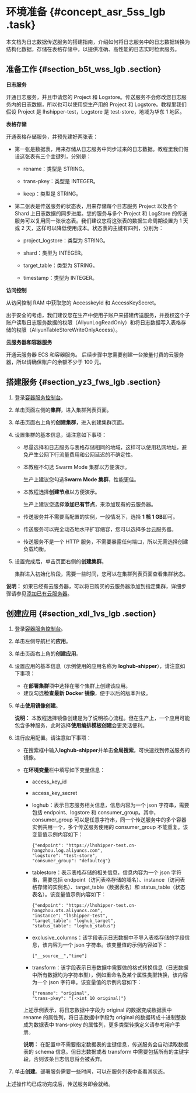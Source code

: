 # 环境准备 {#concept_asr_5ss_lgb .task}

本文档为日志数据传送服务的搭建指南，介绍如何将日志服务中的日志数据转换为结构化数据，存储在表格存储中，以提供准确、高性能的日志实时检索服务。

## 准备工作 {#section_b5t_wss_lgb .section}

 **日志服务** 

开通日志服务，并且申请您的 Project 和 Logstore。传送服务不会修改您日志服务内的日志数据，所以也可以使用您生产用的 Project 和 Logstore。教程里我们假设 Project 是 lhshipper-test，Logstore 是 test-store，地域为华东 1 地区。

 **表格存储** 

开通表格存储服务，并预先建好两张表：

-   第一张是数据表，用来存储从日志服务中同步过来的日志数据。教程里我们假设这张表有三个主键列，分别是：

    -   rename：类型是 STRING。

    -   trans-pkey：类型是 INTEGER。

    -   keep：类型是 STRING。

-   第二张表是传送服务的状态表，用来存储每个日志服务 Project 以及各个 Shard 上日志数据的同步进度。您的服务与多个 Project 和 LogStore 的传送服务可以复用同一张状态表。我们建议您将这张表的数据生命周期设置为 1 天或 2 天，这样可以降低使用成本。状态表的主键有四列，分别为：

    -   project\_logstore：类型为 STRING。

    -   shard：类型为 INTEGER。

    -   target\_table：类型为 STRING。

    -   timestamp：类型为 INTEGER。


 **访问控制** 

从访问控制 RAM 中获取您的 AccesskeyId 和 AccessKeySecret。

出于安全的考虑，我们建议您在生产中使用子账户来搭建传送服务，并授权这个子账户读取日志服务数据的权限（AliyunLogReadOnly）和将日志数据写入表格存储的权限（AliyunTableStoreWriteOnlyAccess）。

 **云服务器和容器服务** 

开通云服务器 ECS 和容器服务。 后续步骤中您需要创建一台按量付费的云服务器，所以请确保账户的余额不少于 100 元。

## 搭建服务 {#section_yz3_fws_lgb .section}

1.  登录[容器服务控制台](https://cs.console.aliyun.com/)。
2.  单击页面左侧的**集群**，进入集群列表页面。
3.  单击页面右上角的**创建集群**，进入创建集群页面。
4.  设置集群的基本信息，请注意如下事项：
    -   尽量选择和日志服务与表格存储相同的地域，这样可以使用私网地址，避免产生公网下行流量费用和公网延迟的不确定性。

    -   本教程不勾选 Swarm Mode 集群以方便演示。

        生产上建议您勾选**Swarm Mode 集群**，性能更佳。

    -   本教程选择**创建节点**以方便演示。

        生产上建议您选择**添加已有节点**，来添加现有的云服务器。

    -   传送服务并不需要高配置的实例，一般情况下，选择 **1 核 1 GB**即可。

    -   传送服务可以完全动态地水平扩容缩容，您可以选择多台云服务器。

    -   传送服务不是一个 HTTP 服务，不需要暴露任何端口，所以无需选择创建负载均衡。

5.  设置完成后，单击页面右侧的**创建集群**。

    集群进入初始化阶段，需要一些时间，您可以在集群列表页面查看集群状态。


**说明：** 如果已经有云服务器，可以将已购买的云服务器添加到指定集群，详细步骤请参见[添加已有云服务器](../../../../cn.zh-CN/用户指南/集群管理/添加已有节点.md)。

## 创建应用 {#section_xdl_1vs_lgb .section}

1.  登录[容器服务控制台](https://cs.console.aliyun.com/)。
2.  单击左侧导航栏的**应用**。
3.  单击页面右上角的**创建应用**。
4.  设置应用的基本信息（示例使用的应用名称为 **loghub-shipper**），请注意如下事项：
    -   在**部署集群**项中选择在哪个集群上创建该应用。
    -   建议勾选**检查最新 Docker 镜像**，便于以后的版本升级。
5.  单击**使用镜像创建**。

    **说明：** 本教程选择镜像创建是为了说明核心流程。但在生产上，一个应用可能包含多种服务，此时选择**使用编排模板创建**会更灵活便利。

6.  进行应用配置。请注意如下事项：
    -   在搜索框中输入**loghub-shipper**并单击**全局搜索**，可快速找到传送服务的镜像。
    -   在**环境变量**栏中填写如下变量信息：

        -   access\_key\_id
        -   access\_key\_secret
        -   loghub：表示日志服务相关信息，信息内容为一个 json 字符串，需要包括 endpoint、logstore 和 consumer\_group。其中，consumer\_group 可以是任意字符串，同一个传送服务中的多个容器实例共用一个，多个传送服务使用的 consumer\_group 不能重复。该变量值示例内容如下：

            ``` {#codeblock_1ck_8j4_6f5}
            {"endpoint": "https://lhshipper-test.cn-hangzhou.log.aliyuncs.com",
            "logstore": "test-store",
            "consumer_group": "defaultcg"}
            ```

        -   tablestore：表示表格存储的相关信息，信息内容为一个 json 字符串，需要包括 endpoint（访问表格存储的域名）、instance（访问表格存储的实例名）、target\_table（数据表名）和 status\_table（状态表名）。该变量值示例内容如下：

            ``` {#codeblock_6gq_kgd_akh}
            {"endpoint": "https://lhshipper-test.cn-hangzhou.ots.aliyuncs.com",
            "instance": "lhshipper-test",
            "target_table": "loghub_target",
            "status_table": "loghub_status"}
            ```

        -   exclusive\_columns：该字段表示日志数据中不导入表格存储的字段信息，该内容为一个 json 字符串。该变量值的示例内容如下：

            ``` {#codeblock_n63_5z9_3lt}
            ["__source__","time"]
            ```

        -   transform：该字段表示日志数据中需要做的格式转换信息（日志数据中所有数据均为字符串型），例如重命名及某个属性类型转换，该内容为一个 json 字符串。该变量值的示例内容如下：

            ``` {#codeblock_pe7_us6_q7s}
            {"rename": "original",
            "trans-pkey": "(->int 10 original)"}
            ```

        上述示例表示，将日志数据中字段为 original 的数据变成数据表中 rename 的属性列，将日志数据中字段为 original 的数据转成十进制整数成为数据表中 trans-pkey 的属性列，更多类型转换定义请参考用户手册。

        **说明：** 在配置中不需要指定数据表的主键信息，传送服务会自动读取数据表的 schema 信息。但日志数据或者 transform 中需要包括所有的主键字段，否则该条日志信息将会被丢弃。

7.  单击**创建**。部署服务需要一些时间，可以在服务列表中查看其状态。

上述操作均已成功完成后，传送服务即会就绪。

